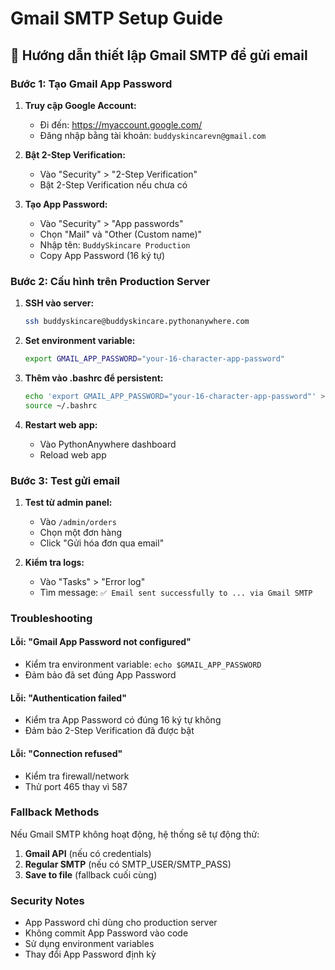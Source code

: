 # Gmail SMTP Setup Guide

## 📧 Hướng dẫn thiết lập Gmail SMTP để gửi email

### **Bước 1: Tạo Gmail App Password**

1. **Truy cập Google Account:**
   - Đi đến: https://myaccount.google.com/
   - Đăng nhập bằng tài khoản: `buddyskincarevn@gmail.com`

2. **Bật 2-Step Verification:**
   - Vào "Security" > "2-Step Verification"
   - Bật 2-Step Verification nếu chưa có

3. **Tạo App Password:**
   - Vào "Security" > "App passwords"
   - Chọn "Mail" và "Other (Custom name)"
   - Nhập tên: `BuddySkincare Production`
   - Copy App Password (16 ký tự)

### **Bước 2: Cấu hình trên Production Server**

1. **SSH vào server:**
   ```bash
   ssh buddyskincare@buddyskincare.pythonanywhere.com
   ```

2. **Set environment variable:**
   ```bash
   export GMAIL_APP_PASSWORD="your-16-character-app-password"
   ```

3. **Thêm vào .bashrc để persistent:**
   ```bash
   echo 'export GMAIL_APP_PASSWORD="your-16-character-app-password"' >> ~/.bashrc
   source ~/.bashrc
   ```

4. **Restart web app:**
   - Vào PythonAnywhere dashboard
   - Reload web app

### **Bước 3: Test gửi email**

1. **Test từ admin panel:**
   - Vào `/admin/orders`
   - Chọn một đơn hàng
   - Click "Gửi hóa đơn qua email"

2. **Kiểm tra logs:**
   - Vào "Tasks" > "Error log"
   - Tìm message: `✅ Email sent successfully to ... via Gmail SMTP`

### **Troubleshooting**

#### **Lỗi: "Gmail App Password not configured"**
- Kiểm tra environment variable: `echo $GMAIL_APP_PASSWORD`
- Đảm bảo đã set đúng App Password

#### **Lỗi: "Authentication failed"**
- Kiểm tra App Password có đúng 16 ký tự không
- Đảm bảo 2-Step Verification đã được bật

#### **Lỗi: "Connection refused"**
- Kiểm tra firewall/network
- Thử port 465 thay vì 587

### **Fallback Methods**

Nếu Gmail SMTP không hoạt động, hệ thống sẽ tự động thử:

1. **Gmail API** (nếu có credentials)
2. **Regular SMTP** (nếu có SMTP_USER/SMTP_PASS)
3. **Save to file** (fallback cuối cùng)

### **Security Notes**

- App Password chỉ dùng cho production server
- Không commit App Password vào code
- Sử dụng environment variables
- Thay đổi App Password định kỳ